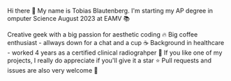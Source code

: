 Hi there 👋 My name is Tobias Blautenberg. I'm starting my AP degree in omputer Science August 2023 at EAMV 📚

Creative geek with a big passion for aesthetic coding 🔥 Big coffee enthusiast - allways down for a chat and a cup ☕ Background in healthcare - worked 4 years as a certified clinical radiograhper 💉 If you like one of my projects, I really do appreciate if you'll give it a star ⭐ Pull requests and issues are also very welcome 🤗
